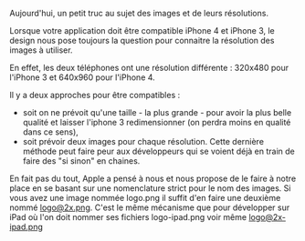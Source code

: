 Aujourd'hui, un petit truc au sujet des images et de leurs résolutions.

Lorsque votre application doit être compatible iPhone 4 et iPhone 3, le design nous pose toujours la question pour connaitre la résolution des images à utiliser.

En effet, les deux téléphones ont une résolution différente : 320x480 pour l'iPhone 3 et 640x960 pour l'iPhone 4.

Il y a deux approches pour être compatibles :
- soit on ne prévoit qu'une taille - la plus grande - pour avoir la plus belle qualité et laisser l'iphone 3 redimensionner (on perdra moins en qualité dans ce sens),
- soit prévoir deux images pour chaque résolution. Cette dernière méthode peut faire peur aux développeurs qui se voient déjà en train de faire des "si sinon" en chaines.

En fait pas du tout, Apple a pensé à nous et nous propose de le faire à notre place en se basant sur une nomenclature strict pour le nom des images. Si vous avez une image nommée logo.png il suffit d'en faire une deuxième nommé logo@2x.png. C'est le même mécanisme que pour développer sur iPad où l'on doit nommer ses fichiers logo-ipad.png voir même logo@2x-ipad.png
